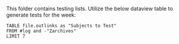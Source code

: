 This folder contains testing lists. Utilize the below dataview table to generate tests for the week:
```dataview
TABLE file.outlinks as "Subjects to Test"
FROM #log and -"Zarchives"
LIMIT 7
```